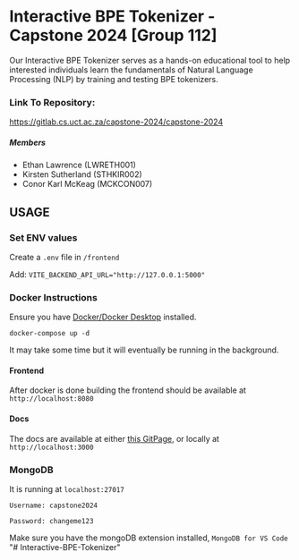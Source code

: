 # Interactive BPE Tokenizer - Capstone 2024 [Group 112]

Our Interactive BPE Tokenizer serves as a hands-on educational tool to help interested individuals learn the fundamentals of Natural Language Processing (NLP) by training and testing BPE tokenizers.

### Link To Repository:

https://gitlab.cs.uct.ac.za/capstone-2024/capstone-2024

##### Members

- Ethan Lawrence (LWRETH001)
- Kirsten Sutherland (STHKIR002)
- Conor Karl McKeag (MCKCON007)

## USAGE

### Set ENV values

Create a `.env` file in `/frontend`

Add: `VITE_BACKEND_API_URL="http://127.0.0.1:5000"`

### Docker Instructions

Ensure you have [Docker/Docker Desktop](https://www.docker.com/) installed.

`docker-compose up -d`

It may take some time but it will eventually be running in the background.

#### Frontend

After docker is done building the frontend should be available at `http://localhost:8080`

#### Docs

The docs are available at either [this GitPage](https://rhatos.github.io/capstone-docs), or locally at `http://localhost:3000`

### MongoDB

It is running at `localhost:27017`

`Username: capstone2024`

`Password: changeme123`

Make sure you have the mongoDB extension installed, `MongoDB for VS Code`
"# Interactive-BPE-Tokenizer" 
